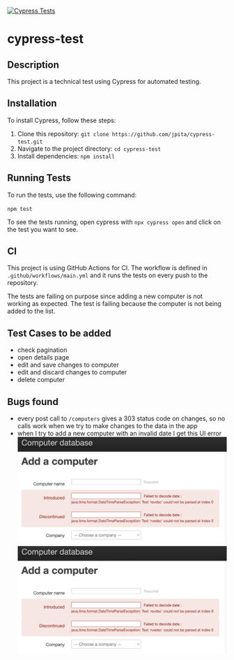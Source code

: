 [![Cypress Tests](https://github.com/jpita/cypress-test/actions/workflows/main.yml/badge.svg)](https://github.com/jpita/cypress-test/actions/workflows/main.yml)

# cypress-test

## Description

This project is a technical test using Cypress for automated testing.

## Installation

To install Cypress, follow these steps:

1. Clone this repository: `git clone https://github.com/jpita/cypress-test.git`
2. Navigate to the project directory: `cd cypress-test`
3. Install dependencies: `npm install`

## Running Tests

To run the tests, use the following command:

`npm test`

To see the tests running, open cypress with `npx cypress open` and click on the test you want to see.

## CI

This project is using GitHub Actions for CI. The workflow is defined in `.github/workflows/main.yml` and it runs the tests on every push to the repository.

The tests are failing on purpose since adding a new computer is not working as expected. The test is failing because the computer is not being added to the list.

## Test Cases to be added

- check pagination
- open details page
- edit and save changes to computer
- edit and discard changes to computer
- delete computer

## Bugs found

- every post call to `/computers` gives a 303 status code on changes, so no calls work when we try to make changes to the data in the app
- when I try to add a new computer with an invalid date I get this UI error
  ![error screenshot](https://github.com/jpita/cypress-test/blob/main/UI-errors.png?raw=true)
  ![error screenshot](UI-errors.png?raw=true)
